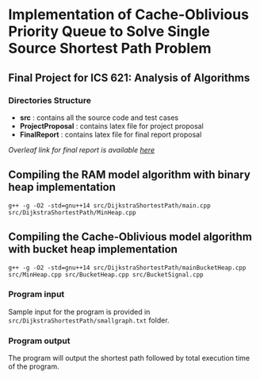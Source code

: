 # Implementation of Cache-Oblivious Priority Queue to Solve Single Source Shortest Path Problem 
## Final Project for ICS 621: Analysis of Algorithms
### Directories Structure
- **src** : contains all the source code and test cases
- **ProjectProposal** : contains latex file for project proposal
- **FinalReport** : contains latex file for final report proposal

*Overleaf link for final report is available [here](https://www.overleaf.com/9793274677skdvwfdzpcnm)*

## Compiling the RAM model algorithm with binary heap implementation
```
g++ -g -O2 -std=gnu++14 src/DijkstraShortestPath/main.cpp src/DijkstraShortestPath/MinHeap.cpp
```

## Compiling the Cache-Oblivious model algorithm with bucket heap implementation
```
g++ -g -O2 -std=gnu++14 src/DijkstraShortestPath/mainBucketHeap.cpp src/MinHeap.cpp src/BucketHeap.cpp src/BucketSignal.cpp
```

### Program input 
Sample input for the program is provided in `src/DijkstraShortestPath/smallgraph.txt` folder.

### Program output
The program will output the shortest path followed by total execution time of the program.




